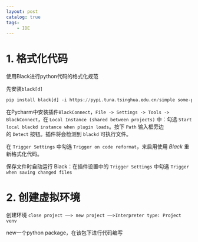 ```yaml
---
layout: post   	
catalog: true 	
tags:
    - IDE
---
```


# 1. 格式化代码

使用Black进行python代码的格式化规范

先安装`black[d]`

```python
pip install black[d] -i https://pypi.tuna.tsinghua.edu.cn/simple some-package
```

在Pycharm中安装插件`BlackConnect`，`File -> Settings -> Tools -> BlackConnect`，在 `Local Instance (shared between projects)` 中：勾选 `Start local blackd instance when plugin loads`。按下 `Path` 输入框旁边的 `Detect` 按钮。插件将会检测到 `blackd` 可执行文件。

在 `Trigger Settings` 中勾选 `Trigger on code reformat`，来启用使用 _Black_ 重新格式化代码。

保存文件时自动运行 Black：在插件设置中的 `Trigger Settings` 中勾选 `Trigger when saving changed files`

# 2. 创建虚拟环境

创建环境 `close project ——> new project ——>Interpreter type: Project venv`

new一个python package，在该包下进行代码编写